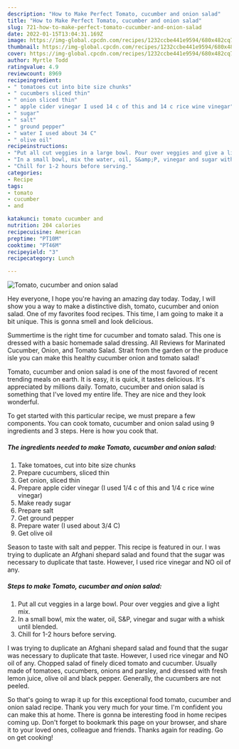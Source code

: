 ```yaml
---
description: "How to Make Perfect Tomato, cucumber and onion salad"
title: "How to Make Perfect Tomato, cucumber and onion salad"
slug: 721-how-to-make-perfect-tomato-cucumber-and-onion-salad
date: 2022-01-15T13:04:31.169Z
image: https://img-global.cpcdn.com/recipes/1232ccbe441e9594/680x482cq70/tomato-cucumber-and-onion-salad-recipe-main-photo.jpg
thumbnail: https://img-global.cpcdn.com/recipes/1232ccbe441e9594/680x482cq70/tomato-cucumber-and-onion-salad-recipe-main-photo.jpg
cover: https://img-global.cpcdn.com/recipes/1232ccbe441e9594/680x482cq70/tomato-cucumber-and-onion-salad-recipe-main-photo.jpg
author: Myrtle Todd
ratingvalue: 4.9
reviewcount: 8969
recipeingredient:
- " tomatoes cut into bite size chunks"
- " cucumbers sliced thin"
- " onion sliced thin"
- " apple cider vinegar I used 14 c of this and 14 c rice wine vinegar"
- " sugar"
- " salt"
- " ground pepper"
- " water I used about 34 C"
- " olive oil"
recipeinstructions:
- "Put all cut veggies in a large bowl. Pour over veggies and give a light mix."
- "In a small bowl, mix the water, oil, S&amp;P, vinegar and sugar with a whisk until blended."
- "Chill for 1-2 hours before serving."
categories:
- Recipe
tags:
- tomato
- cucumber
- and

katakunci: tomato cucumber and 
nutrition: 204 calories
recipecuisine: American
preptime: "PT10M"
cooktime: "PT46M"
recipeyield: "3"
recipecategory: Lunch

---
```



![Tomato, cucumber and onion salad](https://img-global.cpcdn.com/recipes/1232ccbe441e9594/680x482cq70/tomato-cucumber-and-onion-salad-recipe-main-photo.jpg)

Hey everyone, I hope you're having an amazing day today. Today, I will show you a way to make a distinctive dish, tomato, cucumber and onion salad. One of my favorites food recipes. This time, I am going to make it a bit unique. This is gonna smell and look delicious.

Summertime is the right time for cucumber and tomato salad. This one is dressed with a basic homemade salad dressing. All Reviews for Marinated Cucumber, Onion, and Tomato Salad. Strait from the garden or the produce isle you can make this healthy cucumber onion and tomato salad!

Tomato, cucumber and onion salad is one of the most favored of recent trending meals on earth. It is easy, it is quick, it tastes delicious. It's appreciated by millions daily. Tomato, cucumber and onion salad is something that I've loved my entire life. They are nice and they look wonderful.


To get started with this particular recipe, we must prepare a few components. You can cook tomato, cucumber and onion salad using 9 ingredients and 3 steps. Here is how you cook that.

<!--inarticleads1-->

##### The ingredients needed to make Tomato, cucumber and onion salad:

1. Take  tomatoes, cut into bite size chunks
1. Prepare  cucumbers, sliced thin
1. Get  onion, sliced thin
1. Prepare  apple cider vinegar (I used 1/4 c of this and 1/4 c rice wine vinegar)
1. Make ready  sugar
1. Prepare  salt
1. Get  ground pepper
1. Prepare  water (I used about 3/4 C)
1. Get  olive oil


Season to taste with salt and pepper. This recipe is featured in our. I was trying to duplicate an Afghani shepard salad and found that the sugar was necessary to duplicate that taste. However, I used rice vinegar and NO oil of any. 

<!--inarticleads2-->

##### Steps to make Tomato, cucumber and onion salad:

1. Put all cut veggies in a large bowl. Pour over veggies and give a light mix.
1. In a small bowl, mix the water, oil, S&amp;P, vinegar and sugar with a whisk until blended.
1. Chill for 1-2 hours before serving.


I was trying to duplicate an Afghani shepard salad and found that the sugar was necessary to duplicate that taste. However, I used rice vinegar and NO oil of any. Chopped salad of finely diced tomato and cucumber. Usually made of tomatoes, cucumbers, onions and parsley, and dressed with fresh lemon juice, olive oil and black pepper. Generally, the cucumbers are not peeled. 

So that's going to wrap it up for this exceptional food tomato, cucumber and onion salad recipe. Thank you very much for your time. I'm confident you can make this at home. There is gonna be interesting food in home recipes coming up. Don't forget to bookmark this page on your browser, and share it to your loved ones, colleague and friends. Thanks again for reading. Go on get cooking!
